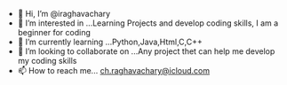 - 👋 Hi, I’m @iraghavachary
- 👀 I’m interested in ...Learning Projects and develop coding skills, I am a beginner for coding
- 🌱 I’m currently learning ...Python,Java,Html,C,C++
- 💞️ I’m looking to collaborate on ...Any project thet can help me develop my coding skills
- 📫 How to reach me... ch.raghavachary@icloud.com

<!---
iraghavachary/iraghavachary is a ✨ special ✨ repository because its `README.md` (this file) appears on your GitHub profile.
You can click the Preview link to take a look at your changes.
--->
